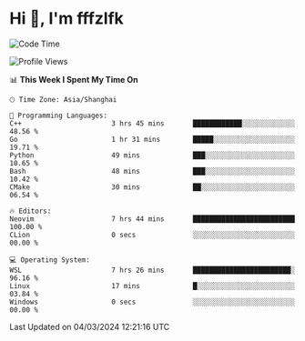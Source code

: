 # Hi 👋, I'm fffzlfk

<!--START_SECTION:waka-->
![Code Time](http://img.shields.io/badge/Code%20Time-671%20hrs%2045%20mins-blue)

![Profile Views](http://img.shields.io/badge/Profile%20Views-3-blue)

📊 **This Week I Spent My Time On** 

```text
🕑︎ Time Zone: Asia/Shanghai

💬 Programming Languages: 
C++                      3 hrs 45 mins       ████████████░░░░░░░░░░░░░   48.56 % 
Go                       1 hr 31 mins        █████░░░░░░░░░░░░░░░░░░░░   19.71 % 
Python                   49 mins             ███░░░░░░░░░░░░░░░░░░░░░░   10.65 % 
Bash                     48 mins             ███░░░░░░░░░░░░░░░░░░░░░░   10.42 % 
CMake                    30 mins             ██░░░░░░░░░░░░░░░░░░░░░░░   06.54 % 

🔥 Editors: 
Neovim                   7 hrs 44 mins       █████████████████████████   100.00 % 
CLion                    0 secs              ░░░░░░░░░░░░░░░░░░░░░░░░░   00.00 % 

💻 Operating System: 
WSL                      7 hrs 26 mins       ████████████████████████░   96.16 % 
Linux                    17 mins             █░░░░░░░░░░░░░░░░░░░░░░░░   03.84 % 
Windows                  0 secs              ░░░░░░░░░░░░░░░░░░░░░░░░░   00.00 % 
```


 Last Updated on 04/03/2024 12:21:16 UTC
<!--END_SECTION:waka-->
